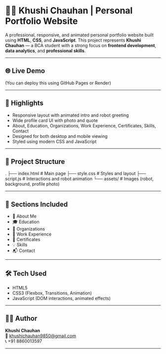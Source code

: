 # 👩‍💻 Khushi Chauhan | Personal Portfolio Website

A professional, responsive, and animated personal portfolio website built using **HTML**, **CSS**, and **JavaScript**. This project represents **Khushi Chauhan** — a BCA student with a strong focus on **frontend development**, **data analytics**, and **professional skills**.

---

## 🌐 Live Demo

(You can deploy this using GitHub Pages or Render)

---

## 🎯 Highlights

- Responsive layout with animated intro and robot greeting
- Wide profile card UI with photo and quote
- About, Education, Organizations, Work Experience, Certificates, Skills, Contact
- Designed for both desktop and mobile viewing
- Styled using modern CSS and JavaScript

---

## 📁 Project Structure

.
├── index.html # Main page
├── style.css # Styles and layout
├── script.js # Interactions and robot animation
└── assets/ # Images (robot, background, profile photo)


---

## 🧠 Sections Included

- 👤 About Me  
- 🎓 Education  
- 🏢 Organizations  
- 💼 Work Experience  
- 📜 Certificates  
- 💡 Skills  
- 📬 Contact  

---

## 🛠️ Tech Used

- HTML5  
- CSS3 (Flexbox, Transitions, Animation)  
- JavaScript (DOM interactions, animated effects)

---

## 🧑‍💻 Author

**Khushi Chauhan**  
📧 khushichauhan9850@gmail.com  
📞 +91 8860013597

---



